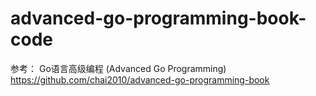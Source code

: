 # advanced-go-programming-book-code

参考：
Go语言高级编程 (Advanced Go Programming)
https://github.com/chai2010/advanced-go-programming-book